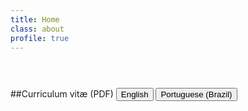 ```yaml
---
title: Home
class: about
profile: true
---
```


<div class="columns small-12">
  <hr>
</div>


##Curriculum vitæ (PDF)
<a href="/user/accounts/Curriculum(English).pdf" target="_blank"><button class="button default hollow">English</button></a>
<a href="/user/accounts/Curriculum(Portuguese).pdf" target="_blank"><button class="button default hollow">Portuguese (Brazil)</button></a>


<div class="columns small-12">
  <hr>
</div>
